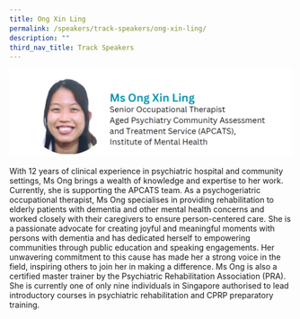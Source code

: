 ```yaml
---
title: Ong Xin Ling
permalink: /speakers/track-speakers/ong-xin-ling/
description: ""
third_nav_title: Track Speakers
---
```

<div style="display: flex; flex-wrap: wrap;">
  <div style="flex-basis: 100%; max-width: 100%;">
    <img alt="track speakers 1" src="/images/SpeakersPhoto/ongxinling.png">
  </div>
	</div>
	
With 12 years of clinical experience in psychiatric hospital and community settings, Ms Ong brings a wealth of knowledge and expertise to her work. Currently, she is supporting the APCATS team. As a psychogeriatric occupational therapist,  Ms Ong specialises in providing rehabilitation to elderly patients with dementia and other mental health concerns and worked closely with their caregivers to ensure person-centered care. She is a passionate advocate for creating joyful and meaningful moments with persons with dementia and has dedicated herself to empowering communities through public education and speaking engagements. Her unwavering commitment to this cause has made her a strong voice in the field, inspiring others to join her in making a difference. Ms Ong is also a certified master trainer by the Psychiatric Rehabilitation Association (PRA). She is currently one of only nine individuals in Singapore authorised to lead introductory courses in psychiatric rehabilitation and CPRP preparatory training.